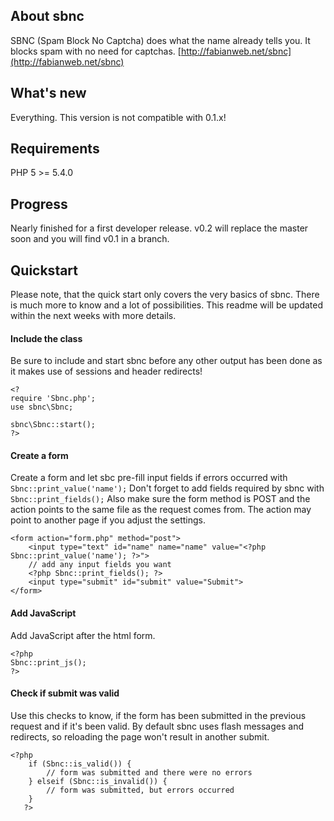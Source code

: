 ## About sbnc

SBNC (Spam Block No Captcha) does what the name already tells you. It blocks spam with no need for captchas.
[http://fabianweb.net/sbnc](http://fabianweb.net/sbnc)

## What's new

Everything. This version is not compatible with 0.1.x!

## Requirements

PHP 5 >= 5.4.0

## Progress

Nearly finished for a first developer release. v0.2 will replace the master soon and you will find v0.1 in a branch.

## Quickstart

Please note, that the quick start only covers the very basics of sbnc. There is much more to
know and a lot of possibilities. This readme will be updated within the next weeks with more
details.

#### Include the class

Be sure to include and start sbnc before any other output has been done as it makes use of sessions and
header redirects!

```
<?
require 'Sbnc.php';
use sbnc\Sbnc;

sbnc\Sbnc::start();
?>
```

#### Create a form

Create a form and let sbc pre-fill input fields if errors occurred with ```Sbnc::print_value('name');```
Don't forget to add fields required by sbnc with ```Sbnc::print_fields();```
Also make sure the form method is POST and the action points to the same file as the request comes from.
The action may point to another page if you adjust the settings.

```
<form action="form.php" method="post">
    <input type="text" id="name" name="name" value="<?php Sbnc::print_value('name'); ?>">
    // add any input fields you want
    <?php Sbnc::print_fields(); ?>
    <input type="submit" id="submit" value="Submit">
</form>
```

#### Add JavaScript

Add JavaScript after the html form.

```
<?php
Sbnc::print_js();
?>
```

#### Check if submit was valid

Use this checks to know, if the form has been submitted in the previous request and if it's been valid.
By default sbnc uses flash messages and redirects, so reloading the page won't result in another submit.

```
<?php
    if (Sbnc::is_valid()) {
        // form was submitted and there were no errors
    } elseif (Sbnc::is_invalid()) {
        // form was submitted, but errors occurred
    }
   ?>
```
